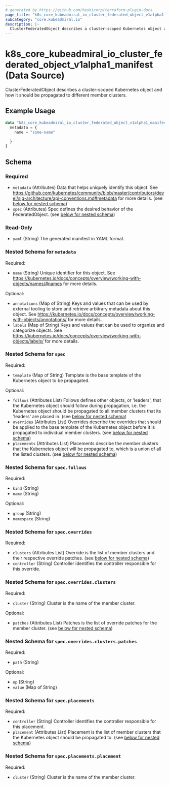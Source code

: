 ```yaml
---
# generated by https://github.com/hashicorp/terraform-plugin-docs
page_title: "k8s_core_kubeadmiral_io_cluster_federated_object_v1alpha1_manifest Data Source - terraform-provider-k8s"
subcategory: "core.kubeadmiral.io"
description: |-
  ClusterFederatedObject describes a cluster-scoped Kubernetes object and how it should be propagated to different member clusters.
---
```


# k8s_core_kubeadmiral_io_cluster_federated_object_v1alpha1_manifest (Data Source)

ClusterFederatedObject describes a cluster-scoped Kubernetes object and how it should be propagated to different member clusters.

## Example Usage

```terraform
data "k8s_core_kubeadmiral_io_cluster_federated_object_v1alpha1_manifest" "example" {
  metadata = {
    name = "some-name"

  }
}
```

<!-- schema generated by tfplugindocs -->
## Schema

### Required

- `metadata` (Attributes) Data that helps uniquely identify this object. See https://github.com/kubernetes/community/blob/master/contributors/devel/sig-architecture/api-conventions.md#metadata for more details. (see [below for nested schema](#nestedatt--metadata))
- `spec` (Attributes) Spec defines the desired behavior of the FederatedObject. (see [below for nested schema](#nestedatt--spec))

### Read-Only

- `yaml` (String) The generated manifest in YAML format.

<a id="nestedatt--metadata"></a>
### Nested Schema for `metadata`

Required:

- `name` (String) Unique identifier for this object. See https://kubernetes.io/docs/concepts/overview/working-with-objects/names/#names for more details.

Optional:

- `annotations` (Map of String) Keys and values that can be used by external tooling to store and retrieve arbitrary metadata about this object. See https://kubernetes.io/docs/concepts/overview/working-with-objects/annotations/ for more details.
- `labels` (Map of String) Keys and values that can be used to organize and categorize objects. See https://kubernetes.io/docs/concepts/overview/working-with-objects/labels/ for more details.


<a id="nestedatt--spec"></a>
### Nested Schema for `spec`

Required:

- `template` (Map of String) Template is the base template of the Kubernetes object to be propagated.

Optional:

- `follows` (Attributes List) Follows defines other objects, or 'leaders', that the Kubernetes object should follow during propagation, i.e. the Kubernetes object should be propagated to all member clusters that its 'leaders' are placed in. (see [below for nested schema](#nestedatt--spec--follows))
- `overrides` (Attributes List) Overrides describe the overrides that should be applied to the base template of the Kubernetes object before it is propagated to individual member clusters. (see [below for nested schema](#nestedatt--spec--overrides))
- `placements` (Attributes List) Placements describe the member clusters that the Kubernetes object will be propagated to, which is a union of all the listed clusters. (see [below for nested schema](#nestedatt--spec--placements))

<a id="nestedatt--spec--follows"></a>
### Nested Schema for `spec.follows`

Required:

- `kind` (String)
- `name` (String)

Optional:

- `group` (String)
- `namespace` (String)


<a id="nestedatt--spec--overrides"></a>
### Nested Schema for `spec.overrides`

Required:

- `clusters` (Attributes List) Override is the list of member clusters and their respective override patches. (see [below for nested schema](#nestedatt--spec--overrides--clusters))
- `controller` (String) Controller identifies the controller responsible for this override.

<a id="nestedatt--spec--overrides--clusters"></a>
### Nested Schema for `spec.overrides.clusters`

Required:

- `cluster` (String) Cluster is the name of the member cluster.

Optional:

- `patches` (Attributes List) Patches is the list of override patches for the member cluster. (see [below for nested schema](#nestedatt--spec--overrides--clusters--patches))

<a id="nestedatt--spec--overrides--clusters--patches"></a>
### Nested Schema for `spec.overrides.clusters.patches`

Required:

- `path` (String)

Optional:

- `op` (String)
- `value` (Map of String)




<a id="nestedatt--spec--placements"></a>
### Nested Schema for `spec.placements`

Required:

- `controller` (String) Controller identifies the controller responsible for this placement.
- `placement` (Attributes List) Placement is the list of member clusters that the Kubernetes object should be propagated to. (see [below for nested schema](#nestedatt--spec--placements--placement))

<a id="nestedatt--spec--placements--placement"></a>
### Nested Schema for `spec.placements.placement`

Required:

- `cluster` (String) Cluster is the name of the member cluster.
